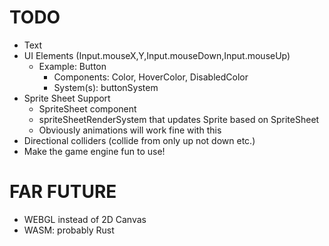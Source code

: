 # TODO

- Text
- UI Elements (Input.mouseX,Y,Input.mouseDown,Input.mouseUp)
    - Example: Button
        - Components: Color, HoverColor, DisabledColor
        - System(s): buttonSystem
- Sprite Sheet Support
    - SpriteSheet component
    - spriteSheetRenderSystem that updates Sprite based on SpriteSheet
    - Obviously animations will work fine with this
- Directional colliders (collide from only up not down etc.)
- Make the game engine fun to use!

# FAR FUTURE

- WEBGL instead of 2D Canvas
- WASM: probably Rust
